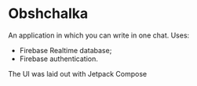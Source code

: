 # Obshchalka
An application in which you can write in one chat. Uses:
-  Firebase Realtime database;
-  Firebase authentication.

The UI was laid out with Jetpack Compose
